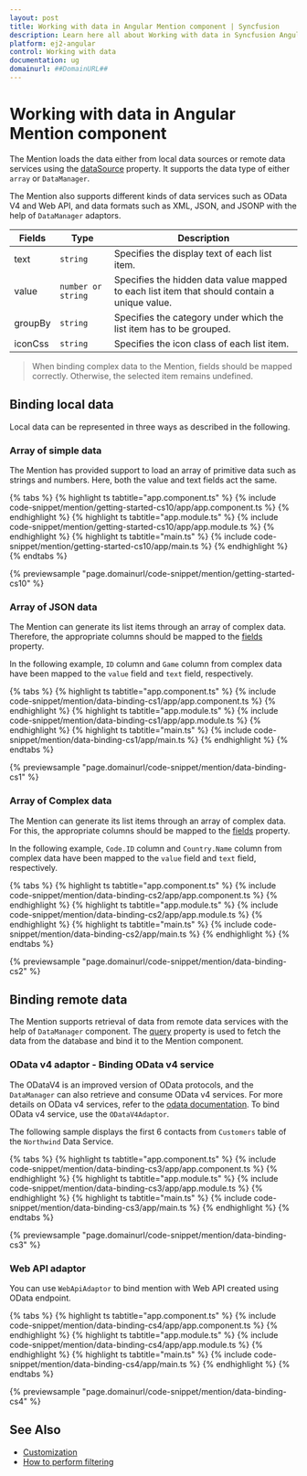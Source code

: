 ```yaml
---
layout: post
title: Working with data in Angular Mention component | Syncfusion
description: Learn here all about Working with data in Syncfusion Angular Mention component of Syncfusion Essential JS 2 and more.
platform: ej2-angular
control: Working with data 
documentation: ug
domainurl: ##DomainURL##
---
```


# Working with data in Angular Mention component

The Mention loads the data either from local data sources or remote data services using the [dataSource](https://ej2.syncfusion.com/angular/documentation/api/mention/#datasource) property. It supports the data type of either `array` or `DataManager`.

The Mention also supports different kinds of data services such as OData V4 and Web API, and data formats such as XML, JSON, and JSONP with the help of `DataManager` adaptors.

| Fields | Type | Description |
|------|------|-------------|
| text |  `string` | Specifies the display text of each list item. |
| value |  `number or string` | Specifies the hidden data value mapped to each list item that should contain a unique value. |
| groupBy |  `string` | Specifies the category under which the list item has to be grouped. |
| iconCss |  `string` | Specifies the icon class of each list item. |

> When binding complex data to the Mention, fields should be mapped correctly. Otherwise, the selected item remains undefined.

## Binding local data

Local data can be represented in three ways as described in the following.

### Array of simple data

The Mention has provided support to load an array of primitive data such as strings and numbers. Here, both the value and text fields act the same.

{% tabs %}
{% highlight ts tabtitle="app.component.ts" %}
{% include code-snippet/mention/getting-started-cs10/app/app.component.ts %}
{% endhighlight %}
{% highlight ts tabtitle="app.module.ts" %}
{% include code-snippet/mention/getting-started-cs10/app/app.module.ts %}
{% endhighlight %}
{% highlight ts tabtitle="main.ts" %}
{% include code-snippet/mention/getting-started-cs10/app/main.ts %}
{% endhighlight %}
{% endtabs %}
  
{% previewsample "page.domainurl/code-snippet/mention/getting-started-cs10" %}

### Array of JSON data

The Mention can generate its list items through an array of complex data. Therefore, the appropriate columns should be mapped to the [fields](https://ej2.syncfusion.com/angular/documentation/api/mention/#fields) property.

In the following example, `ID` column and `Game` column from complex data have been mapped to the `value` field and `text` field, respectively.

{% tabs %}
{% highlight ts tabtitle="app.component.ts" %}
{% include code-snippet/mention/data-binding-cs1/app/app.component.ts %}
{% endhighlight %}
{% highlight ts tabtitle="app.module.ts" %}
{% include code-snippet/mention/data-binding-cs1/app/app.module.ts %}
{% endhighlight %}
{% highlight ts tabtitle="main.ts" %}
{% include code-snippet/mention/data-binding-cs1/app/main.ts %}
{% endhighlight %}
{% endtabs %}
  
{% previewsample "page.domainurl/code-snippet/mention/data-binding-cs1" %}

### Array of Complex data

The Mention can generate its list items through an array of complex data. For this, the appropriate columns should be mapped to the [fields](https://ej2.syncfusion.com/angular/documentation/api/mention/#fields) property.

In the following example, `Code.ID` column and `Country.Name` column from complex data have been mapped to the `value` field and `text` field, respectively.

{% tabs %}
{% highlight ts tabtitle="app.component.ts" %}
{% include code-snippet/mention/data-binding-cs2/app/app.component.ts %}
{% endhighlight %}
{% highlight ts tabtitle="app.module.ts" %}
{% include code-snippet/mention/data-binding-cs2/app/app.module.ts %}
{% endhighlight %}
{% highlight ts tabtitle="main.ts" %}
{% include code-snippet/mention/data-binding-cs2/app/main.ts %}
{% endhighlight %}
{% endtabs %}
  
{% previewsample "page.domainurl/code-snippet/mention/data-binding-cs2" %}

## Binding remote data

The Mention supports retrieval of data from remote data services with the help of `DataManager` component. The [query](https://ej2.syncfusion.com/angular/documentation/api/mention/#query) property is used to fetch the data from the database and bind it to the Mention component.

### OData v4 adaptor - Binding OData v4 service

The ODataV4 is an improved version of OData protocols, and the `DataManager` can also retrieve and consume OData v4 services. For more details on OData v4 services, refer to the [odata documentation](http://docs.oasis-open.org/odata/odata/v4.0/errata03/os/complete/part1-protocol/odata-v4.0-errata03-os-part1-protocol-complete.html#_Toc453752197). To bind OData v4 service, use the `ODataV4Adaptor`.

The following sample displays the first 6 contacts from `Customers` table of the `Northwind` Data Service.

{% tabs %}
{% highlight ts tabtitle="app.component.ts" %}
{% include code-snippet/mention/data-binding-cs3/app/app.component.ts %}
{% endhighlight %}
{% highlight ts tabtitle="app.module.ts" %}
{% include code-snippet/mention/data-binding-cs3/app/app.module.ts %}
{% endhighlight %}
{% highlight ts tabtitle="main.ts" %}
{% include code-snippet/mention/data-binding-cs3/app/main.ts %}
{% endhighlight %}
{% endtabs %}
  
{% previewsample "page.domainurl/code-snippet/mention/data-binding-cs3" %}

### Web API adaptor

You can use `WebApiAdaptor` to bind mention with Web API created using OData endpoint.

{% tabs %}
{% highlight ts tabtitle="app.component.ts" %}
{% include code-snippet/mention/data-binding-cs4/app/app.component.ts %}
{% endhighlight %}
{% highlight ts tabtitle="app.module.ts" %}
{% include code-snippet/mention/data-binding-cs4/app/app.module.ts %}
{% endhighlight %}
{% highlight ts tabtitle="main.ts" %}
{% include code-snippet/mention/data-binding-cs4/app/main.ts %}
{% endhighlight %}
{% endtabs %}
  
{% previewsample "page.domainurl/code-snippet/mention/data-binding-cs4" %}

## See Also

* [Customization](./customization)
* [How to perform filtering](./filtering-data)